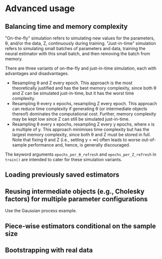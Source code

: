 # Advanced usage



## Balancing time and memory complexity

"On-the-fly" simulation refers to simulating new values for the parameters, θ, and/or the data, Z, continuously during training. "Just-in-time" simulation refers to simulating small batches of parameters and data, training the neural estimator with this small batch, and then removing the batch from memory.   

There are three variants of on-the-fly and just-in-time simulation, each with advantages and disadvantages.

- Resampling θ and Z every epoch. This approach is the most theoretically justified and has the best memory complexity, since both θ and Z can be simulated just-in-time, but it has the worst time complexity.
- Resampling θ every x epochs, resampling Z every epoch. This approach can reduce time complexity if generating θ (or intermediate objects thereof) dominates the computational cost. Further, memory complexity may be kept low since Z can still be simulated just-in-time.
- Resampling θ every x epochs, resampling Z every y epochs, where x is a multiple of y. This approach minimises time complexity but has the largest memory complexity, since both θ and Z must be stored in full. Note that fixing θ and Z (i.e., setting y = ∞) often leads to worse out-of-sample performance and, hence, is generally discouraged.

The keyword arguments `epochs_per_θ_refresh` and `epochs_per_Z_refresh` in `train()` are intended to cater for these simulation variants.


## Loading previously saved estimators


## Reusing intermediate objects (e.g., Cholesky factors) for multiple parameter configurations

Use the Gaussian process example. 


## Piece-wise estimators conditional on the sample size  

## Bootstrapping with real data
